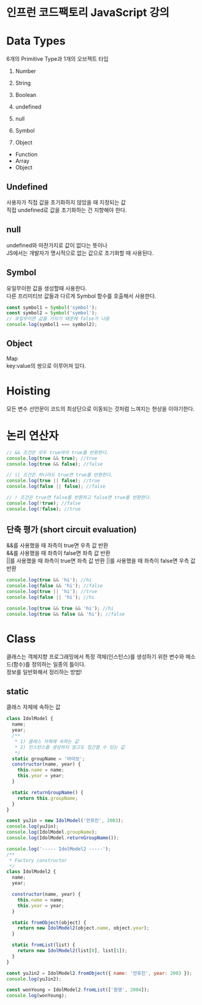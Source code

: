 # 인프런 코드팩토리 JavaScript 강의

# Data Types

6개의 Primitive Type과 1개의 오브젝트 타입

1. Number
2. String
3. Boolean
4. undefined
5. null
6. Symbol

7. Object

- Function
- Array
- Object

## Undefined

사용자가 직접 값을 초기화하지 않았을 때 지정되는 값  
직접 undefined로 값을 초기화하는 건 지향해야 한다.

## null

undefined와 마찬가지로 값이 없다는 뜻이나  
JS에서는 개발자가 명시적으로 없는 값으로 초기화할 때 사용된다.

## Symbol

유일무이한 값을 생성할때 사용한다.  
다른 프리미티브 값들과 다르게 Symbol 함수를 호출해서 사용한다.

```js
const symbol1 = Symbol('symbol');
const symbol2 = Symbol('symbol');
// 유일무이한 값을 가지기 때문에 false가 나옴
console.log(symbol1 === symbol2);
```

## Object

Map  
key:value의 쌍으로 이루어져 있다.

# Hoisting

모든 변수 선언문이 코드의 최상단으로 이동되는 것처럼 느껴지는 현상을 이야기한다.

# 논리 연산자

```js
// && 조건은 모두 true여야 true를 반환한다.
console.log(true && true); //true
console.log(true && false); //false

// || 조건은 하나라도 true면 true를 반환한다.
console.log(true || false); //true
console.log(false || false); //false

// ! 조건은 true면 false를 반환하고 false면 true를 반환한다.
console.log(!true); //false
console.log(!false); //true
```

## 단축 평가 (short circuit evaluation)

&&를 사용했을 때 좌측이 true면 우측 값 반환  
&&를 사용했을 때 좌측이 false면 좌측 값 반환  
||를 사용했을 때 좌측이 true면 좌측 값 반환
||를 사용했을 때 좌측이 false면 우측 값 반환

```js
console.log(true && 'hi'); //hi
console.log(false && 'hi'); //false
console.log(true || 'hi'); //true
console.log(false || 'hi'); //hi

console.log(true && true && 'hi'); //hi
console.log(true && false && 'hi'); //false
```

# Class

클래스는 객체지향 프로그래밍에서 특정 객체(인스턴스)를 생성하기 위한 변수와 메소드(함수)를 정의하는 일종의 틀이다.  
정보를 일반화해서 정리하는 방법!

## static

클래스 자체에 속하는 값

```js
class IdolModel {
  name;
  year;
  /**
   * 1) 클래스 자체에 속하는 값
   * 2) 인스턴스를 생성하지 않고도 접근할 수 있는 값
   */
  static groupName = '아이브';
  constructor(name, year) {
    this.name = name;
    this.year = year;
  }

  static returnGroupName() {
    return this.groupName;
  }
}

const yuJin = new IdolModel('안유진', 2003);
console.log(yuJin);
console.log(IdolModel.groupName);
console.log(IdolModel.returnGroupName());

console.log('----- IdolModel2 -----');
/**
 * Factory constructor
 */
class IdolModel2 {
  name;
  year;

  constructor(name, year) {
    this.name = name;
    this.year = year;
  }

  static fromObject(object) {
    return new IdolModel2(object.name, object.year);
  }

  static fromList(list) {
    return new IdolModel2(list[0], list[1]);
  }
}

const yuJin2 = IdolModel2.fromObject({ name: '안유진', year: 2003 });
console.log(yuJin2);

const wonYoung = IdolModel2.fromList(['원영', 2004]);
console.log(wonYoung);
```
